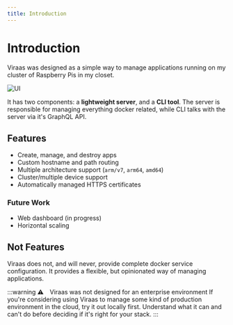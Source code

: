 ```yaml
---
title: Introduction
---
```


# Introduction

Viraas was designed as a simple way to manage applications running on my cluster of Raspberry Pis in my closet.

![UI](https://github.com/victorgomez09/viraas/raw/main/.github/assets/ui.png)

It has two components: a **lightweight server**, and a **CLI tool**. The server is responsible for managing everything docker related, while CLI talks with the server via it's GraphQL API.

## Features

- Create, manage, and destroy apps
- Custom hostname and path routing
- Multiple architecture support (`arm/v7`, `arm64`, `amd64`)
- Cluster/multiple device support
- Automatically managed HTTPS certificates

### Future Work

- Web dashboard (in progress)
- Horizontal scaling

## Not Features

Viraas does not, and will never, provide complete docker service configuration. It provides a flexible, but opinionated way of managing applications.

:::warning ⚠️&emsp;Viraas was not designed for an enterprise environment
If you're considering using Viraas to manage some kind of production environment in the cloud, try it out locally first. Understand what it can and can't do before deciding if it's right for your stack.
:::
